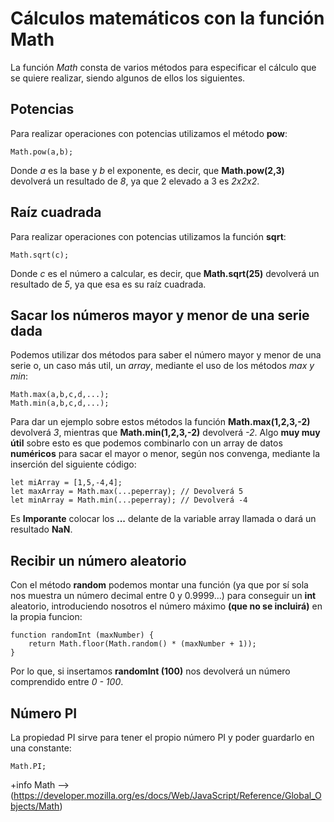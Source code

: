 # Cálculos matemáticos con la función Math
La función *Math* consta de varios métodos para especificar el cálculo que se quiere realizar, siendo algunos de ellos los siguientes.

## Potencias
Para realizar operaciones con potencias utilizamos el método **pow**:

```
Math.pow(a,b);
```

Donde *a* es la base y *b* el exponente, es decir, que **Math.pow(2,3)** devolverá un resultado de *8*, ya que 2 elevado a 3 es *2x2x2*.

## Raíz cuadrada
Para realizar operaciones con potencias utilizamos la función **sqrt**:

```
Math.sqrt(c);
```

Donde *c* es el número a calcular, es decir, que **Math.sqrt(25)** devolverá un resultado de *5*, ya que esa es su raíz cuadrada.

## Sacar los números mayor y menor de una serie dada
Podemos utilizar dos métodos para saber el número mayor y menor de una serie o, un caso más util, un *array*, mediante el uso de los métodos *max y min*:

```
Math.max(a,b,c,d,...);
Math.min(a,b,c,d,...);
```

Para dar un ejemplo sobre estos métodos la función **Math.max(1,2,3,-2)** devolverá *3*, mientras que **Math.min(1,2,3,-2)** devolverá *-2*.
Algo **muy muy útil** sobre esto es que podemos combinarlo con un array de datos **numéricos** para sacar el mayor o menor, según nos convenga, mediante la inserción del siguiente código:

```
let miArray = [1,5,-4,4];
let maxArray = Math.max(...peperray); // Devolverá 5
let minArray = Math.min(...peperray); // Devolverá -4
```

Es **Imporante** colocar los **...** delante de la variable array llamada o dará un resultado **NaN**.

## Recibir un número aleatorio

Con el método **random** podemos montar una función (ya que por sí sola nos muestra un número decimal entre 0 y 0.9999...) para conseguir un **int** aleatorio, introduciendo nosotros el número máximo **(que no se incluirá)** en la propia funcion:

```
function randomInt (maxNumber) {
    return Math.floor(Math.random() * (maxNumber + 1));
}
```

Por lo que, si insertamos **randomInt (100)** nos devolverá un número comprendido entre *0 - 100*.

## Número PI
La propiedad PI sirve para tener el propio número PI y poder guardarlo en una constante:

```
Math.PI;
```


+info Math --> (https://developer.mozilla.org/es/docs/Web/JavaScript/Reference/Global_Objects/Math)
